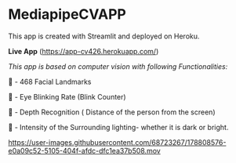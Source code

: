 # MediapipeCVAPP
This app is created with Streamlit and deployed on Heroku.

**Live App** (https://app-cv426.herokuapp.com/)

*This app is based on computer vision with following Functionalities:*

🔷 - 468 Facial Landmarks

🔶 - Eye Blinking Rate (Blink Counter)

🔷 - Depth Recognition ( Distance of the person from the screen)

🔶 - Intensity of the Surrounding lighting- whether it is dark or bright.

https://user-images.githubusercontent.com/68723267/178808576-e0a09c52-5105-404f-afdc-dfc1ea37b508.mov
